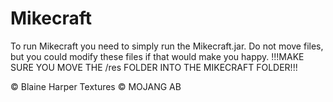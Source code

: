 Mikecraft
=========

To run Mikecraft you need to simply run the Mikecraft.jar. Do not move files, but you could modify these files if that would make you happy.
!!!MAKE SURE YOU MOVE THE /res FOLDER INTO THE MIKECRAFT FOLDER!!!

© Blaine Harper
Textures © MOJANG AB
